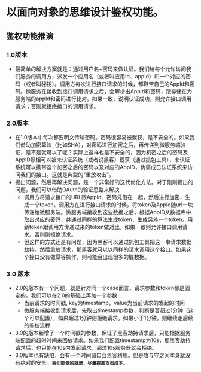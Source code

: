 # 以面向对象的思维设计鉴权功能。
## 鉴权功能推演
### 1.0版本
* 最简单的解决方案就是：通过用户名+密码来做认证。我们给每个允许访问我们服务的调用方，派发一个应用名（或者叫应用Id、appId）和一个对应的密码（或者叫秘钥）。调用方每次进行接口请求的时候，都鞋带自己的AppId和密码。微服务在接收到接口调用请求之后，会解析出AppId和密码，跟存储在为服务端的appId和密码进行比对。如果一致，说明认证成功，则允许接口调用请求；否则就拒绝接口的调用请求。

### 2.0版本
* 在1.0版本中每次都要明文传输密码。密码很容易被截获，是不安全的。如果我们借助加密算法（比如SHA），对密码进行加密之后，再传递到微服务端验证，是不是就可以了呢？实际上这样也是不安全的，因为机密之后的密码及AppID照相可以被未认证系统（或者说黑客）截获（通过抓包工具），未认证系统可以携带这个加密之后的密码以及对应的AppID，伪装成已认证系统来访问我们的接口。这就是典型的“重放攻击”。
* 提出问题，然后再解决问题，是一个非常好的迭代优化方法。对于刚刚提出的问题，我们可以借助OAuth的验证思路来解决
   * 调用方将请求接口的URL跟AppId、密码凭借在一起，然后进行加密，生成一个token。调用方在进行接口请求的时候，将token及AppId随url一块传递给微服务端。微服务端接收到这些数据之后，根据AppID从数据库中取出对应的密码，并通过同样的算法生成token，生成另外一个token。用新token跟调用方传递过来的token做对比。如果一致则允许接口调用请求。否则则拒绝请求。
   * 但这样的方式还是有问题，因为黑客可以通过抓包工具把这一串请求数据劫持，然后重放请求，那黑客就可以以同样的请求调用这个接口。如果这个接口没有做幂等操作，则可能会出现很多的脏数据。
   
### 3.0 版本
* 2.0的版本有一个问题，就是针对同一个case而言，请求参数和token都是固定的，我们可以在2.0的基础上再加一个参数：
    * 当前请求的时间戳, key为timestamp，value为当前请求的发起的时间
    * 微服务端接收到请求后，先取出timestamp参数，判断是否超过1分钟（这个可以配置），如果超过1分钟则拒绝请求。如果小于1分钟，则继续走后续的鉴权流程
* 3.0的版本新增了一个时间戳的参数，保证了黑客劫持请求后，只能根据服务端配置的超时时间来回放请求。如果我们配置timestamp为10s，那黑客劫持请求后，也只能在10s内发起请求，超过10s服务器就会拒绝。
* 3.0版本也有缺陷，会有一个时间窗口会黑客利用。但是攻与守之间本身就没有绝对的安全。**`我们能做的就是，尽量提高攻击成本`**。 
   